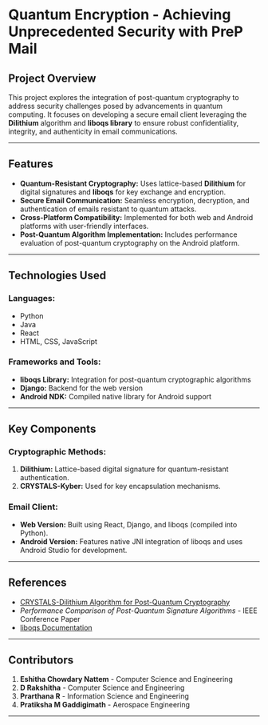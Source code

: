 # Quantum Encryption - Achieving Unprecedented Security with PreP Mail  

## Project Overview  
This project explores the integration of post-quantum cryptography to address security challenges posed by advancements in quantum computing. It focuses on developing a secure email client leveraging the **Dilithium** algorithm and **liboqs library** to ensure robust confidentiality, integrity, and authenticity in email communications.

---

## Features  
- **Quantum-Resistant Cryptography:** Uses lattice-based **Dilithium** for digital signatures and **liboqs** for key exchange and encryption.  
- **Secure Email Communication:** Seamless encryption, decryption, and authentication of emails resistant to quantum attacks.  
- **Cross-Platform Compatibility:** Implemented for both web and Android platforms with user-friendly interfaces.  
- **Post-Quantum Algorithm Implementation:** Includes performance evaluation of post-quantum cryptography on the Android platform.  

---

## Technologies Used  

### **Languages:**  
- Python  
- Java  
- React  
- HTML, CSS, JavaScript  

### **Frameworks and Tools:**  
- **liboqs Library:** Integration for post-quantum cryptographic algorithms  
- **Django:** Backend for the web version  
- **Android NDK:** Compiled native library for Android support  

---

## Key Components  

### **Cryptographic Methods:**  
1. **Dilithium:** Lattice-based digital signature for quantum-resistant authentication.  
2. **CRYSTALS-Kyber:** Used for key encapsulation mechanisms.  

### **Email Client:**  
- **Web Version:** Built using React, Django, and liboqs (compiled into Python).  
- **Android Version:** Features native JNI integration of liboqs and uses Android Studio for development.  

--- 

## References  
- [CRYSTALS-Dilithium Algorithm for Post-Quantum Cryptography](https://pq-crystals.org/dilithium/)  
- *Performance Comparison of Post-Quantum Signature Algorithms* - IEEE Conference Paper  
- [liboqs Documentation](https://openquantumsafe.org/liboqs/)  

---

## Contributors  
1. **Eshitha Chowdary Nattem** - Computer Science and Engineering  
2. **D Rakshitha** - Computer Science and Engineering  
3. **Prarthana R** - Information Science and Engineering  
4. **Pratiksha M Gaddigimath** - Aerospace Engineering  

---

